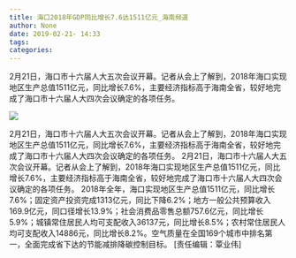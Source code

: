 ```yaml
---
title: 海口2018年GDP同比增长7.6达1511亿元_海南频道
author: None
date: 2019-02-21- 14:33
tags: 
categories: 
---
```

2月21日，海口市十六届人大五次会议开幕。记者从会上了解到，2018年海口实现地区生产总值1511亿元，同比增长7.6%，主要经济指标高于海南全省，较好地完成了海口市十六届人大四次会议确定的各项任务。
<!-- more -->
                
<img align="center" border="0" src="http://p2.ifengimg.com/a/2016/0810/204c433878d5cf9size1_w16_h16.png" />
                
            
2月21日，海口市十六届人大五次会议开幕。记者从会上了解到，2018年海口实现地区生产总值1511亿元，同比增长7.6%，主要经济指标高于海南全省，较好地完成了海口市十六届人大四次会议确定的各项任务。
2月21日，海口市十六届人大五次会议开幕。记者从会上了解到，2018年海口实现地区生产总值1511亿元，同比增长7.6%，主要经济指标高于海南全省，较好地完成了海口市十六届人大四次会议确定的各项任务。
2018年全年，海口实现地区生产总值1511亿元，同比增长7.6%；固定资产投资完成1313亿元，同比下降6.2%；地方一般公共预算收入169.9亿元，同口径增长13.9%；社会消费品零售总额757.6亿元，同比增长5.9%；城镇常住居民人均可支配收入36137元，同比增长8.5%；农村常住居民人均可支配收入14886元，同比增长8.2%。空气质量在全国169个城市中排名第一，全面完成省下达的节能减排降碳控制目标。
[责任编辑：覃业伟]
            

